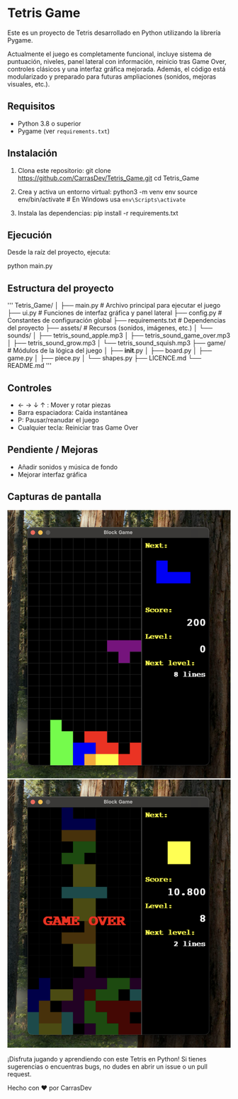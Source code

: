 # Tetris Game

Este es un proyecto de Tetris desarrollado en Python utilizando la librería Pygame.

Actualmente el juego es completamente funcional, incluye sistema de puntuación, niveles, panel lateral con información, reinicio tras Game Over, controles clásicos y una interfaz gráfica mejorada. Además, el código está modularizado y preparado para futuras ampliaciones (sonidos, mejoras visuales, etc.).

## Requisitos

- Python 3.8 o superior
- Pygame (ver `requirements.txt`)

## Instalación

1. Clona este repositorio:
   git clone https://github.com/CarrasDev/Tetris_Game.git
   cd Tetris_Game

2. Crea y activa un entorno virtual:
   python3 -m venv env
   source env/bin/activate  # En Windows usa `env\Scripts\activate`

3. Instala las dependencias:
   pip install -r requirements.txt

## Ejecución

Desde la raíz del proyecto, ejecuta:

   python main.py


## Estructura del proyecto

'''
Tetris_Game/
│
├── main.py                # Archivo principal para ejecutar el juego
├── ui.py                  # Funciones de interfaz gráfica y panel lateral
├── config.py              # Constantes de configuración global
├── requirements.txt       # Dependencias del proyecto
├── assets/                # Recursos (sonidos, imágenes, etc.)
│   └── sounds/
│       ├── tetris_sound_apple.mp3
│       ├── tetris_sound_game_over.mp3
│       ├── tetris_sound_grow.mp3
│       └── tetris_sound_squish.mp3
├── game/                  # Módulos de la lógica del juego
│   ├── __init__.py
│   ├── board.py
│   ├── game.py
│   ├── piece.py
│   └── shapes.py
├── LICENCE.md
└── README.md
'''


## Controles

- ← → ↓ ↑ : Mover y rotar piezas
- Barra espaciadora: Caída instantánea
- P: Pausar/reanudar el juego
- Cualquier tecla: Reiniciar tras Game Over

## Pendiente / Mejoras

- Añadir sonidos y música de fondo
- Mejorar interfaz gráfica

## Capturas de pantalla

![Play](assets/preview/play.png)
![Game Over](assets/preview/game_over.png)

¡Disfruta jugando y aprendiendo con este Tetris en Python!
Si tienes sugerencias o encuentras bugs, no dudes en abrir un issue o un pull request.

Hecho con ❤️ por CarrasDev